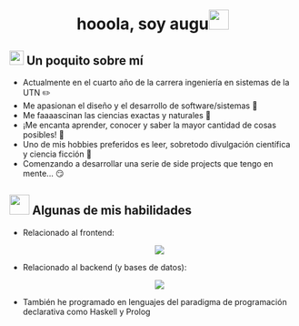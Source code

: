<h1 align="center"><b>hooola, soy augu</b><img src="https://media.giphy.com/media/hvRJCLFzcasrR4ia7z/giphy.gif" width="35"></h1>

<div>
  <h2>
    <img src="https://media0.giphy.com/media/v1.Y2lkPTc5MGI3NjExMGJ0NGZnanUzN2lzZ21vNWtmM3JybXpiNmh6dXhtam4zM3ZnZDhtZCZlcD12MV9pbnRlcm5hbF9naWZfYnlfaWQmY3Q9cw/l378xVg7JY3tefx3W/200w.webp" width ="25"><b> Un poquito sobre mí</b>
  </h2>
  <div>
    <ul>
      <li>Actualmente en el cuarto año de la carrera ingeniería en sistemas de la UTN ✏️</li> 
      <li>Me apasionan el diseño y el desarrollo de software/sistemas 👀</li>
      <li>Me faaaascinan las ciencias exactas y naturales 🧠</li>
      <li>¡Me encanta aprender, conocer y saber la mayor cantidad de cosas posibles! 🤨</li>
      <li>Uno de mis hobbies preferidos es leer, sobretodo divulgación científica y ciencia ficción 📖</li>
      <li>Comenzando a desarrollar una serie de side projects que tengo en mente... 😏</li>
    </ul>
  </div>
</div>
 
<div>
  <h2>
    <img src="https://media2.giphy.com/media/QssGEmpkyEOhBCb7e1/giphy.gif?cid=ecf05e47a0n3gi1bfqntqmob8g9aid1oyj2wr3ds3mg700bl&rid=giphy.gif" width ="35"><b> Algunas de mis habilidades</b>
  </h2>
  <div>
    <ul>
      <li>
        Relacionado al frontend:
        <p align="center">
          <a href="https://skillicons.dev">
          <img src="https://skillicons.dev/icons?i=js,ts,html,css,nextjs,nodejs,react" />
          </a>
        </p>
      </li>
      <li>
        Relacionado al backend (y bases de datos):
        <p align="center">
          <a href="https://skillicons.dev">
          <img src="https://skillicons.dev/icons?i=java,cpp,python,spring,postgres,mysql"/>
          </a>
        </p>
      </li>
      <li>
        También he programado en lenguajes del paradigma de programación declarativa como Haskell y Prolog 
      </li>
    </ul>
  </div>
</div>
 


